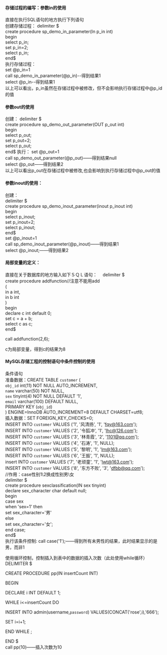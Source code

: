 #### 存储过程的编写：参数in的使用
直接在执行SQL语句的地方执行下列语句  
创建存储过程： 
delimiter $  
create procedure sp_demo_in_parameter(In p_in int)  
begin  
select p_in;  
set p_in=2;   
select p_in;  
end$  
执行存储过程：  
set @p_in=1  
call sp_demo_in_parameter(@p_in)--得到结果1  
select @p_in--得到结果1  
以上可以看出，p_in虽然在存储过程中被修改，但不会影响执行存储过程中@p_id的值  
  
#### 参数out的使用  
创建：
delimiter $  
create procedure sp_demo_out_parameter(OUT p_out int)  
begin  
select p_out;  
set p_out=2;  
select p_out;  
end$ 
执行： 
set @p_out=1  
call sp_demo_out_parameter(@p_out)——得到结果null  
select @p_out——得到结果2  
以上可以看出p_out在存储过程中被修改,也会影响到执行存储过程中@p_out的值  

#### 参数inout的使用： 
创建：  
delimiter $  
create procedure sp_demo_inout_parameter(inout p_inout int)  
begin  
select p_inout;  
set p_inout=2;   
select p_inout;  
end$  
set @p_inout=1  
call sp_demo_inout_parameter(@p_inout)——得到结果1  
select @p_inout;——得到结果2  

#### 局部变量的定义： 
直接在关于数据库的地方输入如下ＳＱＬ语句：　
delimiter $  
create procedure addfunction//注意不能用add  
(  
     in a int,  
     in b int  
)  
begin  
declare c int default 0;  
set c = a + b;  
select c as c;  
end$  
  
  
call addfunction(2,6);  
  
c为局部变量，得到c的结果为8  

#### MySQL存储工程的控制语句中条件控制的使用 
条件语句  
准备数据：CREATE TABLE `customer` (  
  `obj_id` int(11) NOT NULL AUTO_INCREMENT,  
  `name` varchar(50) NOT NULL,  
  `sex` tinyint(4) NOT NULL DEFAULT '1',  
  `email` varchar(100) DEFAULT NULL,  
  PRIMARY KEY (`obj_id`)  
) ENGINE=InnoDB AUTO_INCREMENT=8 DEFAULT CHARSET=utf8;  
插入数据：SET FOREIGN_KEY_CHECKS=0;  
INSERT INTO `customer` VALUES ('1', '风清扬', '1', 'fqy@163.com');  
INSERT INTO `customer` VALUES ('2', '令狐冲', '1', 'lhc@126.com');  
INSERT INTO `customer` VALUES ('3', '林青霞', '2', '1101@qq.com');  
INSERT INTO `customer` VALUES ('4', '石涛', '1', NULL);  
INSERT INTO `customer` VALUES ('5', '黎明', '1', 'lm@163.com');  
INSERT INTO `customer` VALUES ('6', '王振', '1', NULL);  
insert INTO `customer` VALUES ('7', '老顽童', '1', 'lwt@163.com');  
INSERT INTO `customer` VALUES ('8', '东方不败', '3', 'dfbb@qq.com');  
//作用：case性别1\2换成性别男\女  
delimiter $  
create procedure sexclassification(IN sex tinyint)  
declare sex_character char default null;  
begin  
case sex  
when 'sex=1' then  
set sex_character='男'  
else  
set sex_character='女';  
end case;  
end$  
执行该条件控制:
call case('1');——得到所有未男性的结果，此时结果显示的是男，而非1

    
使用循环控制，控制插入到表中的数据的插入次数（此处使用while循环）
DELIMITER $

  CREATE PROCEDURE pp(IN insertCount INT)
  
BEGIN
	 
DECLARE  i INT DEFAULT 1;
  	
WHILE i<=insertCount DO
		
INSERT INTO admin(username,`password`) VALUES(CONCAT('rose',i),'666');
		
SET i=i+1;
  	
END WHILE ;

  END $                        
call pp(10)——插入次数为10                                                                                                                 
